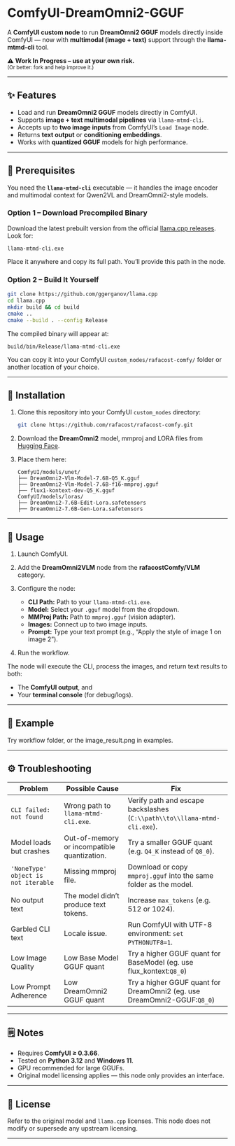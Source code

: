 # ComfyUI-DreamOmni2-GGUF

A **ComfyUI custom node** to run **DreamOmni2 GGUF** models directly inside ComfyUI — now with **multimodal (image + text)** support through the **llama-mtmd-cli** tool.

⚠️ **Work In Progress – use at your own risk.** <br/>
<sub>(Or better: fork and help improve it.)</sub>

---

## ✨ Features

* Load and run **DreamOmni2 GGUF** models directly in ComfyUI.
* Supports **image + text multimodal pipelines** via `llama-mtmd-cli`.
* Accepts up to **two image inputs** from ComfyUI’s `Load Image` node.
* Returns **text output** or **conditioning embeddings**.
* Works with **quantized GGUF** models for high performance.

---

## 🧩 Prerequisites

You need the **`llama-mtmd-cli`** executable — it handles the image encoder and multimodal context for Qwen2VL and DreamOmni2-style models.

### Option 1 – Download Precompiled Binary

Download the latest prebuilt version from the official [llama.cpp releases](https://github.com/ggerganov/llama.cpp/releases).
Look for:

```
llama-mtmd-cli.exe
```

Place it anywhere and copy its full path. You’ll provide this path in the node.

### Option 2 – Build It Yourself

```bash
git clone https://github.com/ggerganov/llama.cpp
cd llama.cpp
mkdir build && cd build
cmake ..
cmake --build . --config Release
```

The compiled binary will appear at:

```
build/bin/Release/llama-mtmd-cli.exe
```

You can copy it into your ComfyUI `custom_nodes/rafacost-comfy/` folder or another location of your choice.

---

## 🧠 Installation

1. Clone this repository into your ComfyUI `custom_nodes` directory:

   ```bash
   git clone https://github.com/rafacost/rafacost-comfy.git
   ```

2. Download the **DreamOmni2** model, mmproj and LORA files from [Hugging Face](https://huggingface.co/rafacost/DreamOmni2-7.6B-GGUF).

3. Place them here:

   ```
   ComfyUI/models/unet/
   ├── DreamOmni2-Vlm-Model-7.6B-Q5_K.gguf
   ├── DreamOmni2-Vlm-Model-7.6B-f16-mmproj.gguf
   ├── flux1-kontext-dev-Q5_K.gguf
   ComfyUI/models/loras/
   ├── DreamOmni2-7.6B-Edit-Lora.safetensors
   ├── DreamOmni2-7.6B-Gen-Lora.safetensors
   ```

---

## 🧰 Usage

1. Launch ComfyUI.
2. Add the **DreamOmni2VLM** node from the **rafacostComfy/VLM** category.
3. Configure the node:

   * **CLI Path:** Path to your `llama-mtmd-cli.exe`.
   * **Model:** Select your `.gguf` model from the dropdown.
   * **MMProj Path:** Path to `mmproj.gguf` (vision adapter).
   * **Images:** Connect up to two image inputs.
   * **Prompt:** Type your text prompt (e.g., “Apply the style of image 1 on image 2”).
4. Run the workflow.

The node will execute the CLI, process the images, and return text results to both:

* The **ComfyUI output**, and
* Your **terminal console** (for debug/logs).

---

## 🧪 Example

Try workflow folder, or the image_result.png in examples.

---

## ⚙️ Troubleshooting

| Problem                                  | Possible Cause                                                               | Fix                                                                      |
| ---------------------------------------- | ---------------------------------------------------------------------------- | ------------------------------------------------------------------------ |
| `CLI failed: not found`                  | Wrong path to `llama-mtmd-cli.exe`.                                          | Verify path and escape backslashes (`C:\\path\\to\\llama-mtmd-cli.exe`). |
| Model loads but crashes                  | Out-of-memory or incompatible quantization.                                  | Try a smaller GGUF quant (e.g. `Q4_K` instead of `Q8_0`).                |
| `'NoneType' object is not iterable`      | Missing mmproj file.                                                         | Download or copy `mmproj.gguf` into the same folder as the model.        |
| No output text                           | The model didn’t produce text tokens.                                        | Increase `max_tokens` (e.g. 512 or 1024).                                |
| Garbled CLI text                         | Locale issue.                                                                | Run ComfyUI with UTF-8 environment: `set PYTHONUTF8=1`.                  |
| Low Image Quality                        | Low Base Model GGUF quant                                                    | Try a higher GGUF quant for BaseModel (eg. use flux_kontext:`Q8_0`)      |
| Low Prompt Adherence                     | Low DreamOmni2 GGUF quant                                                    | Try a higher GGUF quant for DreamOmni2 (eg. use DreamOmni2-GGUF:`Q8_0`)  |

---

## 🗒️ Notes

* Requires **ComfyUI ≥ 0.3.66**.
* Tested on **Python 3.12** and **Windows 11**.
* GPU recommended for large GGUFs.
* Original model licensing applies — this node only provides an interface.

---

## 📜 License

Refer to the original model and `llama.cpp` licenses.
This node does not modify or supersede any upstream licensing.

---

